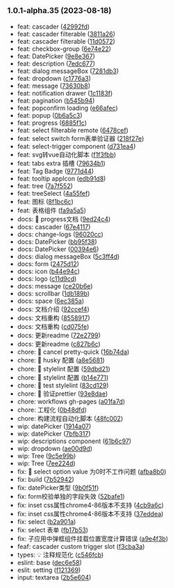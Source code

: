 ## <small>1.0.1-alpha.35 (2023-08-18)</small>

* feat: cascader ([42992fd](https://github.com/dylan66ty/blocks-next/commit/42992fd))
* feat: cascader filterable ([3811a26](https://github.com/dylan66ty/blocks-next/commit/3811a26))
* feat: cascader filterable ([11d0572](https://github.com/dylan66ty/blocks-next/commit/11d0572))
* feat: checkbox-group ([6e74e22](https://github.com/dylan66ty/blocks-next/commit/6e74e22))
* feat: DatePicker ([9e8e367](https://github.com/dylan66ty/blocks-next/commit/9e8e367))
* feat: description ([7edc677](https://github.com/dylan66ty/blocks-next/commit/7edc677))
* feat: dialog messageBox ([7281db3](https://github.com/dylan66ty/blocks-next/commit/7281db3))
* feat: dropdown ([c1776a3](https://github.com/dylan66ty/blocks-next/commit/c1776a3))
* feat: message ([73630b8](https://github.com/dylan66ty/blocks-next/commit/73630b8))
* feat: notification drawer ([1c1183f](https://github.com/dylan66ty/blocks-next/commit/1c1183f))
* feat: pagination ([b545b94](https://github.com/dylan66ty/blocks-next/commit/b545b94))
* feat: popconfirm loading ([e66afec](https://github.com/dylan66ty/blocks-next/commit/e66afec))
* feat: popup ([0b6a5c3](https://github.com/dylan66ty/blocks-next/commit/0b6a5c3))
* feat: progress ([6885f1c](https://github.com/dylan66ty/blocks-next/commit/6885f1c))
* feat: select filterable remote ([6478cef](https://github.com/dylan66ty/blocks-next/commit/6478cef))
* feat: select switch form表单验证器 ([218f27e](https://github.com/dylan66ty/blocks-next/commit/218f27e))
* feat: select-trigger component ([d731ea4](https://github.com/dylan66ty/blocks-next/commit/d731ea4))
* feat: svg转vue自动化脚本 ([f1f3fbb](https://github.com/dylan66ty/blocks-next/commit/f1f3fbb))
* feat: tabs extra 插槽 ([79634b1](https://github.com/dylan66ty/blocks-next/commit/79634b1))
* feat: Tag Badge ([9771d44](https://github.com/dylan66ty/blocks-next/commit/9771d44))
* feat: tooltip appIcon ([edb91d8](https://github.com/dylan66ty/blocks-next/commit/edb91d8))
* feat: tree ([7a7f552](https://github.com/dylan66ty/blocks-next/commit/7a7f552))
* feat: treeSelect ([4a55fef](https://github.com/dylan66ty/blocks-next/commit/4a55fef))
* feat: 图标 ([8f1bc6c](https://github.com/dylan66ty/blocks-next/commit/8f1bc6c))
* feat: 表格组件 ([fa9a5a5](https://github.com/dylan66ty/blocks-next/commit/fa9a5a5))
* docs: 📝 progress文档 ([9ed24c4](https://github.com/dylan66ty/blocks-next/commit/9ed24c4))
* docs: cascader ([67e4117](https://github.com/dylan66ty/blocks-next/commit/67e4117))
* docs: change-logs ([96020cc](https://github.com/dylan66ty/blocks-next/commit/96020cc))
* docs: DatePicker ([bb95f38](https://github.com/dylan66ty/blocks-next/commit/bb95f38))
* docs: DatePicker ([00394e6](https://github.com/dylan66ty/blocks-next/commit/00394e6))
* docs: dialog messageBox ([5c3ff4d](https://github.com/dylan66ty/blocks-next/commit/5c3ff4d))
* docs: form ([2475d12](https://github.com/dylan66ty/blocks-next/commit/2475d12))
* docs: icon ([b44e94c](https://github.com/dylan66ty/blocks-next/commit/b44e94c))
* docs: logo ([c11d9cd](https://github.com/dylan66ty/blocks-next/commit/c11d9cd))
* docs: message ([ce20b6e](https://github.com/dylan66ty/blocks-next/commit/ce20b6e))
* docs: scrollbar ([1db189b](https://github.com/dylan66ty/blocks-next/commit/1db189b))
* docs: space ([6ec385a](https://github.com/dylan66ty/blocks-next/commit/6ec385a))
* docs: 文档介绍 ([92ccef4](https://github.com/dylan66ty/blocks-next/commit/92ccef4))
* docs: 文档重构 ([8558917](https://github.com/dylan66ty/blocks-next/commit/8558917))
* docs: 文档重构 ([cd075fe](https://github.com/dylan66ty/blocks-next/commit/cd075fe))
* docs: 更新readme ([72e2799](https://github.com/dylan66ty/blocks-next/commit/72e2799))
* docs: 更新readme ([c827b6c](https://github.com/dylan66ty/blocks-next/commit/c827b6c))
* chore: 🔨 cancel pretty-quick ([16b74da](https://github.com/dylan66ty/blocks-next/commit/16b74da))
* chore: 🔨 husky 配置 ([a8e5681](https://github.com/dylan66ty/blocks-next/commit/a8e5681))
* chore: 🔨 stylelint 配置 ([59dbd21](https://github.com/dylan66ty/blocks-next/commit/59dbd21))
* chore: 🔨 stylelint 配置 ([b14e771](https://github.com/dylan66ty/blocks-next/commit/b14e771))
* chore: 🔨 test stylelint ([83cd129](https://github.com/dylan66ty/blocks-next/commit/83cd129))
* chore: 🔨 验证prettier ([93e8dae](https://github.com/dylan66ty/blocks-next/commit/93e8dae))
* chore: workflows gh-pages ([a01fa7d](https://github.com/dylan66ty/blocks-next/commit/a01fa7d))
* chore: 工程化 ([0b48dfd](https://github.com/dylan66ty/blocks-next/commit/0b48dfd))
* chore: 构建流程自动化脚本 ([48fc002](https://github.com/dylan66ty/blocks-next/commit/48fc002))
* wip: datePicker ([1914a07](https://github.com/dylan66ty/blocks-next/commit/1914a07))
* wip: datePicker ([7bfb317](https://github.com/dylan66ty/blocks-next/commit/7bfb317))
* wip: descriptions component ([61b6c97](https://github.com/dylan66ty/blocks-next/commit/61b6c97))
* wip: dropdown ([ae00d9d](https://github.com/dylan66ty/blocks-next/commit/ae00d9d))
* wip: Tree ([9c5e99b](https://github.com/dylan66ty/blocks-next/commit/9c5e99b))
* wip: Tree ([7ee224d](https://github.com/dylan66ty/blocks-next/commit/7ee224d))
* fix: 🐛 select option value 为0时不工作问题 ([afba8b0](https://github.com/dylan66ty/blocks-next/commit/afba8b0))
* fix: build ([7b52942](https://github.com/dylan66ty/blocks-next/commit/7b52942))
* fix: datePicker类型 ([9b0f51f](https://github.com/dylan66ty/blocks-next/commit/9b0f51f))
* fix: form校验单独的字段失效 ([52bafe1](https://github.com/dylan66ty/blocks-next/commit/52bafe1))
* fix: inset css属性chrome4-86版本不支持 ([4cb9a6c](https://github.com/dylan66ty/blocks-next/commit/4cb9a6c))
* fix: inset css属性chrome4-86版本不支持 ([37eddea](https://github.com/dylan66ty/blocks-next/commit/37eddea))
* fix: select ([b2a901a](https://github.com/dylan66ty/blocks-next/commit/b2a901a))
* fix: select 表单 ([fb17b53](https://github.com/dylan66ty/blocks-next/commit/fb17b53))
* fix: 子应用中弹框组件挂载位置宽度计算错误 ([a9e4f3b](https://github.com/dylan66ty/blocks-next/commit/a9e4f3b))
* feaf: cascader custom trigger slot ([f3cba3a](https://github.com/dylan66ty/blocks-next/commit/f3cba3a))
* types: 💡 注释规范化 ([c546fcb](https://github.com/dylan66ty/blocks-next/commit/c546fcb))
* eslint: base ([dec6e58](https://github.com/dylan66ty/blocks-next/commit/dec6e58))
* eslit: setting ([f121369](https://github.com/dylan66ty/blocks-next/commit/f121369))
* input: textarea ([2b5e604](https://github.com/dylan66ty/blocks-next/commit/2b5e604))



